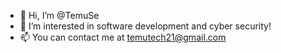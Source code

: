 - 👋 Hi, I’m @TemuSe
- 👀 I’m interested in software development and cyber security!
- 📫 You can contact me at temutech21@gmail.com


<!---
TemuSe/TemuSe is a ✨ special ✨ repository because its `README.md` (this file) appears on your GitHub profile.
You can click the Preview link to take a look at your changes.
--->
